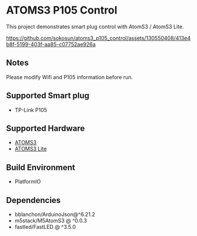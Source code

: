 # ATOMS3 P105 Control

This project demonstrates smart plug control with AtomS3 / AtomS3 Lite. 

https://github.com/sokosun/atoms3_p105_control/assets/130550408/413e4b8f-5199-403f-aa85-c07752ae926a

## Notes

Please modify Wifi and P105 information before run.

## Supported Smart plug

* TP-Link P105

## Supported Hardware

* [ATOMS3](https://docs.m5stack.com/en/core/AtomS3)
* [ATOMS3 Lite](https://docs.m5stack.com/en/core/AtomS3%20Lite)

## Build Environment

* PlatformIO

## Dependencies

* bblanchon/ArduinoJson@^6.21.2
* m5stack/M5AtomS3 @ ^0.0.3
* fastled/FastLED @ ^3.5.0
